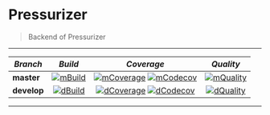 # Pressurizer

> Backend of Pressurizer

---

| *Branch*    |       *Build*       |                     *Coverage*                    |        *Quality*       |
|-------------|:-------------------:|:-------------------------------------------------:|:----------------------:|
| **master**  | [![mBuild]][travis] | [![mCoverage]][mCodacy] [![mCodecov]][mCodecovio] | [![mQuality]][mCodacy] |
| **develop** | [![dBuild]][travis] | [![dCoverage]][dCodacy] [![dCodecov]][dCodecovio] | [![dQuality]][dCodacy] |

---

[travis]: https://travis-ci.com/alvr/pressurizer-server
[mCodacy]: https://app.codacy.com/project/alvr/pressurizer-server/dashboard?branchId=10737675
[dCodacy]: https://app.codacy.com/project/alvr/pressurizer-server/dashboard?branchId=10824956
[mCodecovio]: https://codecov.io/gh/alvr/pressurizer-server/branch/master
[dCodecovio]: https://codecov.io/gh/alvr/pressurizer-server/branch/develop

[mBuild]: https://img.shields.io/travis/com/alvr/pressurizer-server/master.svg "Build on master"
[dBuild]: https://img.shields.io/travis/com/alvr/pressurizer-server/develop.svg "Build on develop"
[mCoverage]: https://img.shields.io/codacy/coverage/e503dabc76eb4aa8adbe512495373e74/master.svg "Coverage on master"
[dCoverage]: https://img.shields.io/codacy/coverage/e503dabc76eb4aa8adbe512495373e74/develop.svg "Coverage on develop"
[mQuality]: https://img.shields.io/codacy/grade/e503dabc76eb4aa8adbe512495373e74/master.svg "Quality on master"
[dQuality]: https://img.shields.io/codacy/grade/e503dabc76eb4aa8adbe512495373e74/develop.svg "Quality on develop"
[mCodecov]: https://img.shields.io/codecov/c/github/alvr/pressurizer-client/master.svg "Coverage on master"
[dCodecov]: https://img.shields.io/codecov/c/github/alvr/pressurizer-client/develop.svg "Coverage on develop"